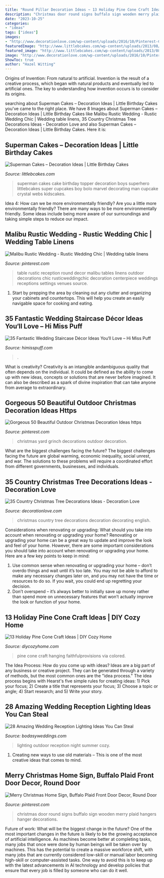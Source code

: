 ```yaml
---
title: "Round Pillar Decoration Ideas ~ 13 Holiday Pine Cone Craft Ideas"
description: "Christmas door round signs buffalo sign wooden merry plaid hangers hanger decorations"
date: "2023-10-25"
categories:
- "ideas"
tags: ["ideas"]
images:
- "http://www.decorationlove.com/wp-content/uploads/2016/10/Pinterest-Country-Christmas-Tree-Decorating-Ideas.jpg"
featuredImage: "http://www.littlebcakes.com/wp-content/uploads/2013/08/Superman-Cake-Topper.jpg"
featured_image: "http://www.littlebcakes.com/wp-content/uploads/2013/08/Superman-Cake-Topper.jpg"
image: "http://www.decorationlove.com/wp-content/uploads/2016/10/Pinterest-Country-Christmas-Tree-Decorating-Ideas.jpg"
ShowToc: true
author: "Hazel Witting"
---
```



Origins of Invention: From natural to artificial.
Invention is the result of a creative process, which began with natural products and eventually led to artificial ones. The key to understanding how invention occurs is to consider its origins.

	

		
searching about Superman Cakes – Decoration Ideas | Little Birthday Cakes you've came to the right place. We have 8 Images about Superman Cakes – Decoration Ideas | Little Birthday Cakes like Malibu Rustic Wedding - Rustic Wedding Chic | Wedding table linens, 35 Country Christmas Tree Decorations Ideas - Decoration Love and also Superman Cakes – Decoration Ideas | Little Birthday Cakes. Here it is:
		
    
## Superman Cakes – Decoration Ideas | Little Birthday Cakes

<img loading=lazy src="http://www.littlebcakes.com/wp-content/uploads/2013/08/Superman-Cake-Topper.jpg" onerror="this.onerror=null;this.src='https://tse2.mm.bing.net/th?id=OIP.A5VfUl-d7-FlVCWeT4fLIAHaJ3&amp;pid=15.1';" alt="Superman Cakes – Decoration Ideas | Little Birthday Cakes">

_Source: littlebcakes.com_

>superman cakes cake birthday topper decoration boys superhero littlebcakes super cupcakes boy bolo marvel decorating man cupcake crystal webs kidscakes. 

	

Idea 4: How can we be more environmentally friendly?
Are you a little more environmentally friendly? There are many ways to be more environmentally friendly. Some ideas include being more aware of our surroundings and taking simple steps to reduce our impact.

    
## Malibu Rustic Wedding - Rustic Wedding Chic | Wedding Table Linens

<img loading=lazy src="https://i.pinimg.com/736x/83/b0/89/83b0893a35b5a3a43e3b3ca1fec8e030--wedding-reception-planning-wedding-receptions.jpg" onerror="this.onerror=null;this.src='https://tse2.mm.bing.net/th?id=OIP.1Kjx_2GkP6Te87bM5XxxEwHaLH&amp;pid=15.1';" alt="Malibu Rustic Wedding - Rustic Wedding Chic | Wedding table linens">

_Source: pinterest.com_

>table rustic reception round decor malibu tables linens outdoor decorations chic rusticweddingchic decoration centerpiece weddings receptions settings venues source. 

	

1. Start by prepping the area by cleaning out any clutter and organizing your cabinets and countertops. This will help you create an easily navigable space for cooking and eating.

    
## 35 Fantastic Wedding Staircase Décor Ideas You‘ll Love – Hi Miss Puff

<img loading=lazy src="https://www.himisspuff.com/wp-content/uploads/2017/09/Wedding-Staircase-Décor-Ideas-3.jpg" onerror="this.onerror=null;this.src='https://tse4.mm.bing.net/th?id=OIP.cldJ1IRZ75KjXttEfbl7nwHaLG&amp;pid=15.1';" alt="35 Fantastic Wedding Staircase Décor Ideas You‘ll Love – Hi Miss Puff">

_Source: himisspuff.com_

>. 

	

What is creativity?
Creativity is an intangible andambiguous quality that often depends on the individual. It could be defined as the ability to come up with new ideas, concepts or solutions that are never before imagined. It can also be described as a spark of divine inspiration that can take anyone from average to extraordinary.

    
## Gorgeous 50 Beautiful Outdoor Christmas Decoration Ideas Https

<img loading=lazy src="https://i.pinimg.com/736x/5d/d6/6e/5dd66e75b88549340cea4b6a0cac67ce.jpg" onerror="this.onerror=null;this.src='https://tse3.mm.bing.net/th?id=OIP.rPJPV332gRrOGBMIoMENiAHaNK&amp;pid=15.1';" alt="Gorgeous 50 Beautiful Outdoor Christmas Decoration Ideas https">

_Source: pinterest.com_

>christmas yard grinch decorations outdoor decoration. 

	

What are the biggest challenges facing the future?
The biggest challenges facing the future are global warming, economic inequality, social unrest, and war. The solutions to these problems will require a coordinated effort from different governments, businesses, and individuals.

    
## 35 Country Christmas Tree Decorations Ideas - Decoration Love

<img loading=lazy src="http://www.decorationlove.com/wp-content/uploads/2016/10/Pinterest-Country-Christmas-Tree-Decorating-Ideas.jpg" onerror="this.onerror=null;this.src='https://tse1.mm.bing.net/th?id=OIP.XE0F5nboZlJo9GZad-luogHaNJ&amp;pid=15.1';" alt="35 Country Christmas Tree Decorations Ideas - Decoration Love">

_Source: decorationlove.com_

>christmas country tree decorations decoration decorating english. 

	

Considerations when renovating or upgrading: What should you take into account when renovating or upgrading your home?
Renovating or upgrading your home can be a great way to update and improve the look and feel of your home. However, there are some important considerations you should take into account when renovating or upgrading your home. Here are a few key points to keep in mind: 
1. Use common sense when renovating or upgrading your home – don’t overdo things and wait until it’s too late. You may not be able to afford to make any necessary changes later on, and you may not have the time or resources to do so. If you wait, you could end up regretting your decision. 
2. Don’t overspend – it’s always better to initially save up money rather than spend more on unnecessary features that won’t actually improve the look or function of your home.

    
## 13 Holiday Pine Cone Craft Ideas | DIY Cozy Home

<img loading=lazy src="http://diycozyhome.com/wp-content/uploads/2017/10/colored-handing-pine-cone.jpg" onerror="this.onerror=null;this.src='https://tse3.mm.bing.net/th?id=OIP.tS95uz6_Zzv2tyRQ2DffwQHaLH&amp;pid=15.1';" alt="13 Holiday Pine Cone Craft Ideas | DIY Cozy Home">

_Source: diycozyhome.com_

>pine cone craft hanging faithfulprovisions via colored. 

	

The Idea Process: How do you come up with ideas?
Ideas are a big part of any business or creative project. They can be generated through a variety of methods, but the most common ones are the "idea process." The idea process begins with Hearst's five simple rules for creating ideas: 1) Pick your focus; 2) Create a title that represents your focus; 3) Choose a topic or angle; 4) Start research; and 5) Write your story.

    
## 28 Amazing Wedding Reception Lighting Ideas You Can Steal

<img loading=lazy src="https://bodasyweddings.com/wp-content/uploads/2018/01/outdoor-wedding-lighting.jpg" onerror="this.onerror=null;this.src='https://tse1.mm.bing.net/th?id=OIP.CPsj7Ga32L9Z_2cHGshNfAHaR_&amp;pid=15.1';" alt="28 Amazing Wedding Reception Lighting Ideas You Can Steal">

_Source: bodasyweddings.com_

>lighting outdoor reception night summer cozy. 

	

1. Creating new ways to use old materials – This is one of the most creative ideas that comes to mind.

    
## Merry Christmas Home Sign, Buffalo Plaid Front Door Decor, Round Door

<img loading=lazy src="https://i.pinimg.com/736x/3e/23/9a/3e239a905340e07f1a0424772b79572b.jpg" onerror="this.onerror=null;this.src='https://tse3.mm.bing.net/th?id=OIP.413FFuUYw2u58pvBl9_BAAHaJ4&amp;pid=15.1';" alt="Merry Christmas Home Sign, Buffalo Plaid Front Door Decor, Round Door">

_Source: pinterest.com_

>christmas door round signs buffalo sign wooden merry plaid hangers hanger decorations. 

	

Future of work: What will be the biggest change in the future?
One of the most important changes in the future is likely to be the growing acceptance of artificial intelligence. As machines become better at completing tasks, many jobs that once were done by human beings will be taken over by machines. This has the potential to create a massive workforce shift, with many jobs that are currently considered low-skill or manual labor becoming high-skill or computer-assisted tasks. One way to avoid this is to keep up with the latest advancements in AI technology and develop policies that ensure that every job is filled by someone who can do it well.


